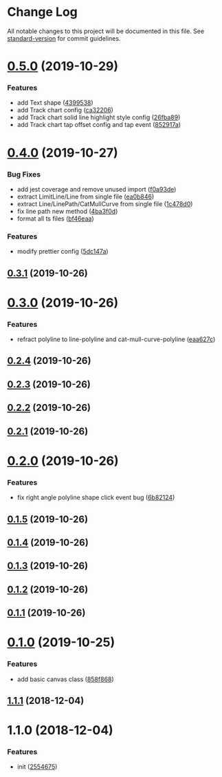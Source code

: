 # Change Log

All notable changes to this project will be documented in this file. See [standard-version](https://github.com/conventional-changelog/standard-version) for commit guidelines.

<a name="0.5.0"></a>
# [0.5.0](https://github.com/hezhong0711/hzRender/compare/v0.4.0...v0.5.0) (2019-10-29)


### Features

* add Text shape ([4399538](https://github.com/hezhong0711/hzRender/commit/4399538))
* add Track chart config ([ca32206](https://github.com/hezhong0711/hzRender/commit/ca32206))
* add Track chart solid line highlight style config ([26fba89](https://github.com/hezhong0711/hzRender/commit/26fba89))
* add Track chart tap offset config and tap event ([852917a](https://github.com/hezhong0711/hzRender/commit/852917a))



<a name="0.4.0"></a>
# [0.4.0](https://github.com/xiaomingplus/npm-typescript-boilerplate/compare/v0.3.1...v0.4.0) (2019-10-27)


### Bug Fixes

* add jest coverage and remove unused import ([f0a93de](https://github.com/xiaomingplus/npm-typescript-boilerplate/commit/f0a93de))
* extract LimitLine/Line from single file ([ea0b846](https://github.com/xiaomingplus/npm-typescript-boilerplate/commit/ea0b846))
* extract Line/LinePath/CatMullCurve from single file ([1c478d0](https://github.com/xiaomingplus/npm-typescript-boilerplate/commit/1c478d0))
* fix line path new method ([4ba3f0d](https://github.com/xiaomingplus/npm-typescript-boilerplate/commit/4ba3f0d))
* format all ts files ([bf46eaa](https://github.com/xiaomingplus/npm-typescript-boilerplate/commit/bf46eaa))


### Features

* modify prettier config ([5dc147a](https://github.com/xiaomingplus/npm-typescript-boilerplate/commit/5dc147a))



<a name="0.3.1"></a>
## [0.3.1](https://github.com/xiaomingplus/npm-typescript-boilerplate/compare/v0.3.0...v0.3.1) (2019-10-26)



<a name="0.3.0"></a>
# [0.3.0](https://github.com/xiaomingplus/npm-typescript-boilerplate/compare/v0.2.4...v0.3.0) (2019-10-26)


### Features

* refract polyline to line-polyline and cat-mull-curve-polyline ([eaa627c](https://github.com/xiaomingplus/npm-typescript-boilerplate/commit/eaa627c))



<a name="0.2.4"></a>
## [0.2.4](https://github.com/xiaomingplus/npm-typescript-boilerplate/compare/v0.2.3...v0.2.4) (2019-10-26)



<a name="0.2.3"></a>
## [0.2.3](https://github.com/xiaomingplus/npm-typescript-boilerplate/compare/v0.2.2...v0.2.3) (2019-10-26)



<a name="0.2.2"></a>
## [0.2.2](https://github.com/xiaomingplus/npm-typescript-boilerplate/compare/v0.2.1...v0.2.2) (2019-10-26)



<a name="0.2.1"></a>
## [0.2.1](https://github.com/xiaomingplus/npm-typescript-boilerplate/compare/v0.2.0...v0.2.1) (2019-10-26)



<a name="0.2.0"></a>
# [0.2.0](https://github.com/xiaomingplus/npm-typescript-boilerplate/compare/v0.1.5...v0.2.0) (2019-10-26)


### Features

* fix right angle polyline shape click event bug ([6b82124](https://github.com/xiaomingplus/npm-typescript-boilerplate/commit/6b82124))



<a name="0.1.5"></a>
## [0.1.5](https://github.com/xiaomingplus/npm-typescript-boilerplate/compare/v0.1.4...v0.1.5) (2019-10-26)



<a name="0.1.4"></a>
## [0.1.4](https://github.com/xiaomingplus/npm-typescript-boilerplate/compare/v0.1.3...v0.1.4) (2019-10-26)



<a name="0.1.3"></a>
## [0.1.3](https://github.com/xiaomingplus/npm-typescript-boilerplate/compare/v0.1.2...v0.1.3) (2019-10-26)



<a name="0.1.2"></a>
## [0.1.2](https://github.com/xiaomingplus/npm-typescript-boilerplate/compare/v0.1.0...v0.1.2) (2019-10-26)



<a name="0.1.1"></a>
## [0.1.1](https://github.com/xiaomingplus/npm-typescript-boilerplate/compare/v0.1.0...v0.1.1) (2019-10-26)



<a name="0.1.0"></a>
# [0.1.0](https://github.com/xiaomingplus/npm-typescript-boilerplate/compare/v1.1.1...v0.1.0) (2019-10-25)


### Features

* add basic canvas class ([858f868](https://github.com/xiaomingplus/npm-typescript-boilerplate/commit/858f868))



<a name="1.1.1"></a>
## [1.1.1](https://github.com/xiaomingplus/npm-typescript-boilerplate/compare/v1.1.0...v1.1.1) (2018-12-04)



<a name="1.1.0"></a>
# 1.1.0 (2018-12-04)


### Features

* init ([2554675](https://github.com/xiaomingplus/npm-typescript-boilerplate/commit/2554675))
